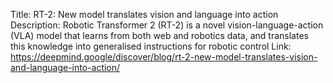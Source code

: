 Title: RT-2: New model translates vision and language into action
Description: Robotic Transformer 2 (RT-2) is a novel vision-language-action (VLA) model that learns from both web and robotics data, and translates this knowledge into generalised instructions for robotic control
Link: https://deepmind.google/discover/blog/rt-2-new-model-translates-vision-and-language-into-action/
